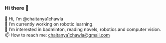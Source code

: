 ### Hi there 👋


👋 Hi, I’m @chaitanya1chawla   
🌱 I’m currently working on robotic learning.   
👀 I’m interested in badminton, reading novels, robotics and computer vision.   
📫 How to reach me: chaitanya1chawla@gmail.com   

